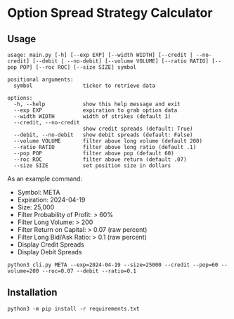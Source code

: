 # Option Spread Strategy Calculator

## Usage

```
usage: main.py [-h] [--exp EXP] [--width WIDTH] [--credit | --no-credit] [--debit | --no-debit] [--volume VOLUME] [--ratio RATIO] [--pop POP] [--roc ROC] [--size SIZE] symbol

positional arguments:
  symbol                ticker to retrieve data

options:
  -h, --help            show this help message and exit
  --exp EXP             expiration to grab option data
  --width WIDTH         width of strikes (default 1)
  --credit, --no-credit
                        show credit spreads (default: True)
  --debit, --no-debit   show debit spreads (default: False)
  --volume VOLUME       filter above long volume (default 200)
  --ratio RATIO         filter above long ratio (default .1)
  --pop POP             filter above pop (default 60)
  --roc ROC             filter above return (default .07)
  --size SIZE           set position size in dollars
```

As an example command:  

  * Symbol: META  
  * Expiration: 2024-04-19  
  * Size: 25,000  
  * Filter Probability of Profit: > 60%  
  * Filter Long Volume: > 200  
  * Filter Return on Capital: > 0.07 (raw percent)  
  * Filter Long Bid/Ask Ratio: > 0.1 (raw percent)  
  * Display Credit Spreads  
  * Display Debit Spreads  
```
python3 cli.py META --exp=2024-04-19 --size=25000 --credit --pop=60 --volume=200 --roc=0.07 --debit --ratio=0.1
```

## Installation

```
python3 -m pip install -r requirements.txt
```
